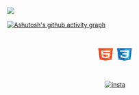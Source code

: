 <div align ="center><br>
  <img height="180em" src="https://github-readme-stats.vercel.app/api?username=guilhermelautert&show_icons=true&theme=radical">
  <img height="180em" src="https://github-readme-stats.vercel.app/api/top-langs/?username=guilhermelautert&&theme=radical">
<div>
                                                                                                                          
[![Ashutosh's github activity graph](https://github-readme-activity-graph.cyclic.app/graph?username=guilhermelautert&bg_color=000000&color=5c0056&line=5c0056&point=ffffff&area=true&hide_border=true)](https://github.com/ashutosh00710/github-readme-activity-graph)

  ##
<div  align="center"><br>
    <img align="center" alt="HTML" height="30" width="40" src="https://raw.githubusercontent.com/devicons/devicon/master/icons/html5/html5-original.svg">
    <img align="center" alt="CSS" height="30" width="40" src="https://raw.githubusercontent.com/devicons/devicon/master/icons/css3/css3-original.svg">
</div>
  
  ##
  
 <div  align="center"><br>
  <a href="https://instagram.com/guilherme.lautert" target="_blank"><img alt="insta" height="40" weigth="40" src="https://cdn-icons-png.flaticon.com/512/1384/1384031.png" target="_blank"></a>
